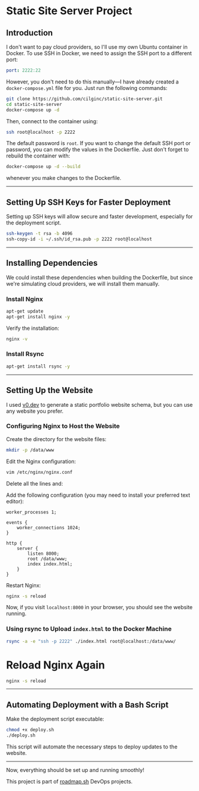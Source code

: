 # Static Site Server Project

## Introduction

I don't want to pay cloud providers, so I'll use my own Ubuntu container in Docker. To use SSH in Docker, we need to assign the SSH port to a different port:

```yaml
port: 2222:22
```

However, you don't need to do this manually—I have already created a `docker-compose.yml` file for you. Just run the following commands:

```sh
git clone https://github.com/cilginc/static-site-server.git
cd static-site-server
docker-compose up -d
```

Then, connect to the container using:

```sh
ssh root@localhost -p 2222
```

The default password is `root`. If you want to change the default SSH port or password, you can modify the values in the Dockerfile. Just don't forget to rebuild the container with:

```sh
docker-compose up -d --build
```

whenever you make changes to the Dockerfile.

---

## Setting Up SSH Keys for Faster Deployment

Setting up SSH keys will allow secure and faster development, especially for the deployment script.

```sh
ssh-keygen -t rsa -b 4096
ssh-copy-id -i ~/.ssh/id_rsa.pub -p 2222 root@localhost
```

---

## Installing Dependencies

We could install these dependencies when building the Dockerfile, but since we're simulating cloud providers, we will install them manually.

### Install Nginx

```sh
apt-get update
apt-get install nginx -y
```

Verify the installation:

```sh
nginx -v
```

### Install Rsync

```sh
apt-get install rsync -y
```

---

## Setting Up the Website

I used [v0.dev](https://v0.dev) to generate a static portfolio website schema, but you can use any website you prefer.

### Configuring Nginx to Host the Website

Create the directory for the website files:

```sh
mkdir -p /data/www
```

Edit the Nginx configuration:

```sh
vim /etc/nginx/nginx.conf
```
Delete all the lines and:

Add the following configuration (you may need to install your preferred text editor):

```nginx
worker_processes 1;

events {
    worker_connections 1024;
}

http {
    server {
        listen 8000;
        root /data/www;
        index index.html;
    }
}
```

Restart Nginx:

```sh
nginx -s reload
```

Now, if you visit `localhost:8000` in your browser, you should see the website running.

### Using rsync to Upload `index.html` to the Docker Machine

```sh
rsync -a -e "ssh -p 2222" ./index.html root@localhost:/data/www/
```
# Reload Nginx Again
```sh
nginx -s reload
```
---

## Automating Deployment with a Bash Script

Make the deployment script executable:

```sh
chmod +x deploy.sh
./deploy.sh
```

This script will automate the necessary steps to deploy updates to the website.

---

Now, everything should be set up and running smoothly!

This project is part of [roadmap.sh](https://roadmap.sh/projects/static-site-server) DevOps projects.
